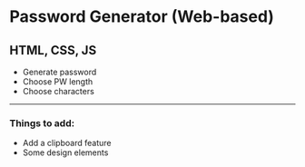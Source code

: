 # Password Generator (Web-based)

## HTML, CSS, JS

* Generate password
* Choose PW length
* Choose characters

----------

### Things to add:

* Add a clipboard feature
* Some design elements
